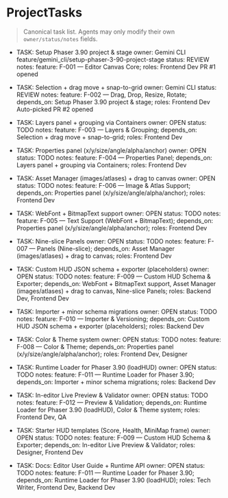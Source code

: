 # ProjectTasks

> Canonical task list. Agents may only modify their own `owner/status/notes` fields.
> 
<!-- Milestone M1 — Editor Core MVP -->
- TASK: Setup Phaser 3.90 project & stage
  owner: Gemini CLI
  feature/gemini_cli/setup-phaser-3-90-project-stage
  status: REVIEW
  notes: feature: F-001 — Editor Canvas Core; roles: Frontend Dev
PR #1 opened

- TASK: Selection + drag move + snap-to-grid
  owner: Gemini CLI
  status: REVIEW
  notes: feature: F-002 — Drag, Drop, Resize, Rotate; depends_on: Setup Phaser 3.90 project & stage; roles: Frontend Dev
Auto-picked
PR #2 opened

- TASK: Layers panel + grouping via Containers
  owner: OPEN
  status: TODO
  notes: feature: F-003 — Layers & Grouping; depends_on: Selection + drag move + snap-to-grid; roles: Frontend Dev

- TASK: Properties panel (x/y/size/angle/alpha/anchor)
  owner: OPEN
  status: TODO
  notes: feature: F-004 — Properties Panel; depends_on: Layers panel + grouping via Containers; roles: Frontend Dev

<!-- Milestone M2 — Assets, Text & Panels -->

- TASK: Asset Manager (images/atlases) + drag to canvas
  owner: OPEN
  status: TODO
  notes: feature: F-006 — Image & Atlas Support; depends_on: Properties panel (x/y/size/angle/alpha/anchor); roles: Frontend Dev

- TASK: WebFont + BitmapText support
  owner: OPEN
  status: TODO
  notes: feature: F-005 — Text Support (WebFont + BitmapText); depends_on: Properties panel (x/y/size/angle/alpha/anchor); roles: Frontend Dev

- TASK: Nine-slice Panels
  owner: OPEN
  status: TODO
  notes: feature: F-007 — Panels (Nine-slice); depends_on: Asset Manager (images/atlases) + drag to canvas; roles: Frontend Dev

<!-- Milestone M3 — Export / Import / Themes -->

- TASK: Custom HUD JSON schema + exporter (placeholders)
  owner: OPEN
  status: TODO
  notes: feature: F-009 — Custom HUD Schema & Exporter; depends_on: WebFont + BitmapText support, Asset Manager (images/atlases) + drag to canvas, Nine-slice Panels; roles: Backend Dev, Frontend Dev

- TASK: Importer + minor schema migrations
  owner: OPEN
  status: TODO
  notes: feature: F-010 — Importer & Versioning; depends_on: Custom HUD JSON schema + exporter (placeholders); roles: Backend Dev

- TASK: Color & Theme system
  owner: OPEN
  status: TODO
  notes: feature: F-008 — Color & Theme; depends_on: Properties panel (x/y/size/angle/alpha/anchor); roles: Frontend Dev, Designer

<!-- Milestone M4 — Runtime & Preview -->

- TASK: Runtime Loader for Phaser 3.90 (loadHUD)
  owner: OPEN
  status: TODO
  notes: feature: F-011 — Runtime Loader for Phaser 3.90; depends_on: Importer + minor schema migrations; roles: Backend Dev

- TASK: In-editor Live Preview & Validator
  owner: OPEN
  status: TODO
  notes: feature: F-012 — Preview & Validation; depends_on: Runtime Loader for Phaser 3.90 (loadHUD), Color & Theme system; roles: Frontend Dev, QA

<!-- Milestone M5 — Polish, Templates & Docs -->

- TASK: Starter HUD templates (Score, Health, MiniMap frame)
  owner: OPEN
  status: TODO
  notes: feature: F-009 — Custom HUD Schema & Exporter; depends_on: In-editor Live Preview & Validator; roles: Designer, Frontend Dev

- TASK: Docs: Editor User Guide + Runtime API
  owner: OPEN
  status: TODO
  notes: feature: F-011 — Runtime Loader for Phaser 3.90; depends_on: Runtime Loader for Phaser 3.90 (loadHUD); roles: Tech Writer, Frontend Dev, Backend Dev
